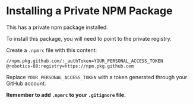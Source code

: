 # Installing a Private NPM Package

This has a private npm package installed.

To install this package, you will need to point to the private registry.

Create a `.npmrc` file with this content:

```plaintext
//npm.pkg.github.com/:_authToken=YOUR_PERSONAL_ACCESS_TOKEN
@robotics-88:registry=https://npm.pkg.github.com
```

Replace `YOUR_PERSONAL_ACCESS_TOKEN` with a token generated through your GitHub account.

**Remember to add `.npmrc` to your `.gitignore` file.**

